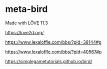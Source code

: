 # meta-bird
Made with LÖVE 11.3

https://love2d.org/

https://www.lexaloffle.com/bbs/?pid=38144#p

https://www.lexaloffle.com/bbs/?pid=40567#p

https://simplegametutorials.github.io/bird/
